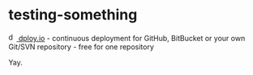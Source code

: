 # testing-something

[<img src="http://dploy.io/images/favicon.ico" alt="dploy.io" height="16" /> dploy.io](http://dploy.io/) - continuous deployment for GitHub, BitBucket or your own Git/SVN repository - free for one repository

Yay.
